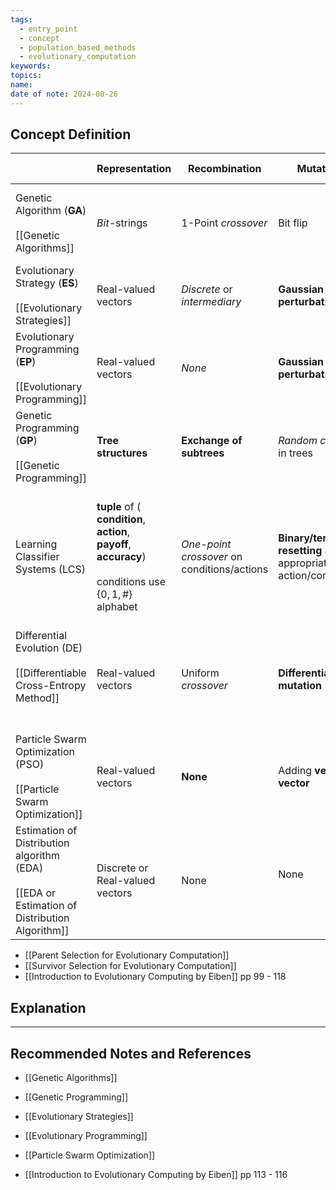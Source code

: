 ```yaml
---
tags:
  - entry_point
  - concept
  - population_based_methods
  - evolutionary_computation
keywords: 
topics: 
name: 
date of note: 2024-08-26
---
```


## Concept Definition


|                                                                                                        | **Representation**                                                                                                               | **Recombination**                           | **Mutation**                                                     | **Parent Selection**                                               | **Survival Selection**                                                               | Speciality                                                                                                                 |
| ------------------------------------------------------------------------------------------------------ | -------------------------------------------------------------------------------------------------------------------------------- | ------------------------------------------- | ---------------------------------------------------------------- | ------------------------------------------------------------------ | ------------------------------------------------------------------------------------ | -------------------------------------------------------------------------------------------------------------------------- |
| Genetic Algorithm (**GA**)<br><br>[[Genetic Algorithms]]                                               | *Bit*-strings                                                                                                                    | 1-Point *crossover*                         | Bit flip                                                         | **Fitness proportional** - implemented by *Roulette Wheel*         | Generational                                                                         |                                                                                                                            |
| Evolutionary Strategy (**ES**)<br><br>[[Evolutionary Strategies]]                                      | Real-valued vectors                                                                                                              | *Discrete* or *intermediary*                | **Gaussian perturbation**                                        | Uniform random                                                     | **Deterministic elitist replacement** by $(\mu, \lambda)$ or $(\mu + \lambda)$<br>   | *Self-adaptation* of mutation step sizes                                                                                   |
| Evolutionary Programming (**EP**)<br><br>[[Evolutionary Programming]]                                  | Real-valued vectors                                                                                                              | *None*                                      | **Gaussian perturbation**                                        | *Deterministic* (each parent creates one offspring via mutation)   | **Probabilistic** $(\mu + \lambda)$                                                  | *Self-adaptation* of mutation step sizes (in meta-EP)                                                                      |
| Genetic Programming (**GP**)<br><br>[[Genetic Programming]]<br>                                        | **Tree structures**                                                                                                              | **Exchange of subtrees**                    | *Random change* in trees                                         | **Fitness proportional**                                           | **Generational replacement**                                                         |                                                                                                                            |
| Learning Classifier Systems (LCS)                                                                      | **tuple** of (<br> **condition**,<br> **action**,<br> **payoff**,<br> **accuracy**)<br><br>conditions use $\{0,1, \#\}$ alphabet | *One-point crossover* on conditions/actions | **Binary/ternary resetting** as appropriate on action/conditions | **Fitness proportional** with sharing within environmental niches  | *Stochastic*, inversely related to number of rules covering same environmental niche | Each reward received updates *predicted payoff and accuracy* of rules in relevant action sets by *reinforcement learning*. |
| Differential Evolution (DE)<br><br>[[Differentiable Cross-Entropy Method]]<br><br><br>                 | Real-valued vectors                                                                                                              | Uniform *crossover*                         | **Differential mutation**                                        | *Uniform random selection* of the 3 necessary vectors              | **Deterministic elitist replacement** (parent vs. child)                             |                                                                                                                            |
| Particle Swarm Optimization (PSO)<br><br>[[Particle Swarm Optimization]]<br>                           | Real-valued vectors                                                                                                              | **None**                                    | Adding **velocity vector**                                       | **Deterministic** (each parent creates one offspring via mutation) | **Generational** (offspring replace parents)                                         |                                                                                                                            |
| Estimation of Distribution algorithm (EDA) <br><br>[[EDA or Estimation of Distribution Algorithm]]<br> | Discrete or Real-valued vectors                                                                                                  | None                                        | None<br> <br>                                                    | **Fitness proportional**                                           | Generational                                                                         | Replace recombination and mutation with (**model selection**, **model estimation**, **model sampling**)                    |

- [[Parent Selection for Evolutionary Computation]]
- [[Survivor Selection for Evolutionary Computation]]
- [[Introduction to Evolutionary Computing by Eiben]] pp 99 - 118




## Explanation





-----------
##  Recommended Notes and References

- [[Genetic Algorithms]]
- [[Genetic Programming]]
- [[Evolutionary Strategies]]
- [[Evolutionary Programming]]
- [[Particle Swarm Optimization]]




- [[Introduction to Evolutionary Computing by Eiben]] pp 113 - 116